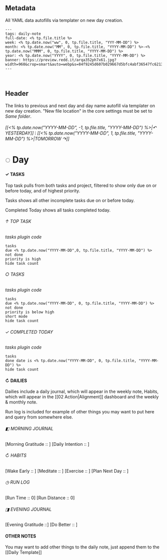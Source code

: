 ## Metadata
All YAML data autofills via templater on new day creation.
```
---
tags: daily-note
full-date: <% tp.file.title %>
week: <% tp.date.now("ww", 0, tp.file.title, "YYY-MM-DD") %>
month: <% tp.date.now("MM", 0, tp.file.title, "YYYY-MM-DD") %>-<% tp.date.now("MMM", 0, tp.file.title, "YYYY-MM-DD") %>
year: <% tp.date.now("YYYY", 0, tp.file.title, "YYYY-MM-DD") %>
banner: https://preview.redd.it/arqa352ph7x61.jpg?width=960&crop=smart&auto=webp&s=84f9245d607b029667d5bfc4abf36547fc6213de
---
```
⠀
## Header
The links to previous and next day and day name autofill via templater on new day creation. "New file location" in the core settings must be set to *Same folder*.
###### [[<% tp.date.now("YYYY-MM-DD", -1, tp.file.title, "YYYY-MM-DD") %>|↶ YESTERDAY]] ⁝ [[<% tp.date.now("YYYY-MM-DD", 1, tp.file.title, "YYYY-MM-DD") %>|TOMORROW ↷]]
# ◌ Day

#### ✓  TASKS
Top task pulls from both tasks and project, filtered to show only due on or before today, and of highest priority.

Tasks shows all other incomplete tasks due on or before today.

Completed Today shows all tasks completed today.

######  ↑ TOP TASK
*tasks plugin code*
```
tasks
due <% tp.date.now("YYYY-MM-DD",0, tp.file.title, "YYYY-MM-DD") %>
not done
priority is high
hide task count
```
###### ○ TASKS
*tasks plugin code*
```
tasks
due <% tp.date.now("YYYY-MM-DD", 0, tp.file.title, "YYYY-MM-DD") %>
not done
priority is below high
short mode
hide task count
```
###### ✓ COMPLETED TODAY
*tasks plugin code*
```
tasks
done date is <% tp.date.now("YYYY-MM-DD", 0, tp.file.title, "YYYY-MM-DD") %>
hide task count
```
####  ↻ DAILIES
Dailies include a daily journal, which will appear in the weekly note, Habits, which will appear in the [[02 Action|Alignment]] dashboard and the weekly & monthly note.

Run log is included for example of other things you may want to put here and query from somewhere else.

###### ◧ MORNING JOURNAL
[Morning Gratitude :: ]
[Daily Intention :: ]

###### ↻ HABITS
[Wake Early :: ]
[Meditate :: ]
[Exercise :: ]
[Plan Next Day :: ]

###### ◷ RUN LOG
[Run Time :: 0]
[Run Distance :: 0]

###### ◨ EVENING JOURNAL
[Evening Gratitude ::]
[Do Better :: ]

####  OTHER NOTES
You may want to add other things to the daily note, just append them to the [[Daily Template]]